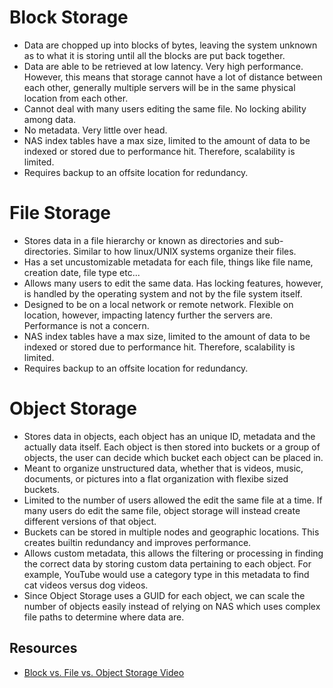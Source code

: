 # Block Storage
- Data are chopped up into blocks of bytes, leaving the system unknown as to what it is storing until all the blocks are put back together.
- Data are able to be retrieved at low latency. Very high performance. However, this means that storage cannot have a lot of distance between each other, generally multiple servers will be in the same physical location from each other.
- Cannot deal with many users editing the same file. No locking ability among data.
- No metadata. Very little over head.
- NAS index tables have a max size, limited to the amount of data to be indexed or stored due to performance hit. Therefore, scalability is limited.
- Requires backup to an offsite location for redundancy.

# File Storage
- Stores data in a file hierarchy or known as directories and sub-directories. Similar to how linux/UNIX systems organize their files.
- Has a set uncustomizable metadata for each file, things like file name, creation date, file type etc...
- Allows many users to edit the same data. Has locking features, however, is handled by the operating system and not by the file system itself.
- Designed to be on a local network or remote network. Flexible on location, however, impacting latency further the servers are. Performance is not a concern.
- NAS index tables have a max size, limited to the amount of data to be indexed or stored due to performance hit. Therefore, scalability is limited.
- Requires backup to an offsite location for redundancy.

# Object Storage
- Stores data in objects, each object has an unique ID, metadata and the actually data itself. Each object is then stored into buckets or a group of objects, the user can decide which bucket each object can be placed in.
- Meant to organize unstructured data, whether that is videos, music, documents, or pictures into a flat organization with flexibe sized buckets.
- Limited to the number of users allowed the edit the same file at a time. If many users do edit the same file, object storage will instead create different versions of that object.
- Buckets can be stored in multiple nodes and geographic locations. This creates builtin redundancy and improves performance.
- Allows custom metadata, this allows the filtering or processing in finding the correct data by storing custom data pertaining to each object. For example, YouTube would use a category type in this metadata to find cat videos versus dog videos.
- Since Object Storage uses a GUID for each object, we can scale the number of objects easily instead of relying on NAS which uses complex file paths to determine where data are.

## Resources
- [Block vs. File vs. Object Storage Video](https://www.youtube.com/watch?v=qTGDhvbdPzo)
